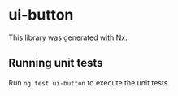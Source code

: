 # ui-button

This library was generated with [Nx](https://nx.dev).

## Running unit tests

Run `ng test ui-button` to execute the unit tests.
